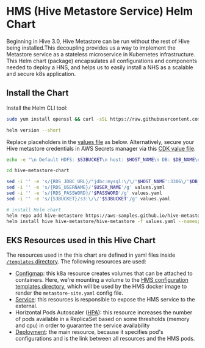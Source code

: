 # HMS (Hive Metastore Service) Helm Chart 

Beginning in Hive 3.0, Hive Metastore can be run without the rest of Hive being installed.This decoupling provides us a way to implement the Metastore service as a stateless microservice in Kubernetes infrastructure. This Helm chart (package) encapsulates all configurations and components needed to deploy a HNS, and helps us to easily install a NHS as a scalable and secure k8s application. 

## Install the Chart
Install the Helm CLI tool:
```bash
sudo yum install openssl && curl -sSL https://raw.githubusercontent.com/helm/helm/master/scripts/get-helm-3 | bash

helm version --short
```

Replace placeholders in the [values file](values.yaml) as below. Alternatively, secure your Hive metastore credentials in AWS Secrets manager via this [CDK value file](https://github.com/aws-samples/hive-emr-on-eks/blob/main/source/app_resources/hive-metastore-values.yaml). 
```bash
echo -e "\n Default HDFS: $S3BUCKET\n host: $HOST_NAME\n DB: $DB_NAME\n passowrd: $PASSWORD\n username: $USER_NAME\n"

cd hive-metastore-chart

sed -i '' -e 's/{RDS_JDBC_URL}/"jdbc:mysql:\/\/'$HOST_NAME':3306\/'$DB_NAME'?createDatabaseIfNotExist=true"/g' values.yaml 
sed -i '' -e 's/{RDS_USERNAME}/'$USER_NAME'/g' values.yaml 
sed -i '' -e 's/{RDS_PASSWORD}/'$PASSWORD'/g' values.yaml
sed -i '' -e 's/{S3BUCKET}/s3:\/\/'$S3BUCKET'/g' values.yaml
```

```bash
# install Helm chart
helm repo add hive-metastore https://aws-samples.github.io/hive-metastore-chart 
helm install hive hive-metastore/hive-metastore -f values.yaml --namespace=emr --debug
```

## EKS Resources used in this Hive Chart

The resources used in the this chart are defined in yaml files inside [`/templates` directory](./templates). The following resources are used:

- [Configmap](templates/configmap.yaml): this k8a resource creates volumes that can be attached to containers. Here, we're mounting a volume to the [HMS configuration templates directory](templates/deployment.yaml#L65), which will be used by the HMS docker image to render the `metastore-site.yaml` config file.
- [Service](templates/service.yaml): this resources is responsible to expose the HMS service to the external.
- Horizontal Pods Autoscaler ([HPA](templates/hpa.yaml)): this resource increases the number of pods available in a ReplicaSet based on some thresholds (memory and cpu) in order to guarantee the service availability
- [Deployment](templates/deployment.yaml): the main resource, because it specifies pod's configurations and is the link between all resources and the HMS pods.
